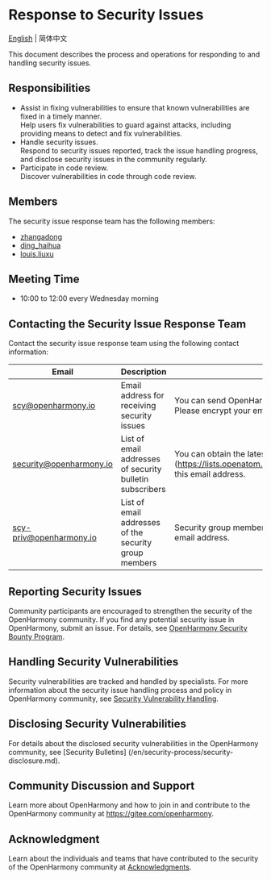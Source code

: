 # Response to Security Issues

[English](./README_en.md) | 简体中文

This document describes the process and operations for responding to and handling security issues.


## Responsibilities

+ Assist in fixing vulnerabilities to ensure that known vulnerabilities are fixed in a timely manner.<br/> Help users fix vulnerabilities to guard against attacks, including providing means to detect and fix vulnerabilities.
+ Handle security issues.<br/>Respond to security issues reported, track the issue handling progress, and disclose security issues in the community regularly.
+ Participate in code review.<br/>Discover vulnerabilities in code through code review.


## Members

The security issue response team has the following members:

+ [zhangadong](https://gitee.com/zhangadong)
+ [ding_haihua](https://gitee.com/ding_haihua)
+ [louis.liuxu](https://gitee.com/louis_liuxu)


## Meeting Time

- 10:00 to 12:00 every Wednesday morning



## Contacting the Security Issue Response Team

Contact the security issue response team using the following contact information:

| Email                            | Description                                                    | How to Use                                                      |
| -------------------------------------- | ------------------------------------------------------------ | ------------------------------------------------------------ |
| scy@openharmony.io                 | Email address for receiving security issues| You can send OpenHarmony security issues to this email address. Please encrypt your email using the [public key](/publicKey/Scy-OpenHarmony_publickey.asc).|
| security@openharmony.io            | List of email addresses of security bulletin subscribers| You can obtain the latest security bulletins by [subscribing to] (https://lists.openatom.io/postorius/lists/security.openharmony.io) this email address.    |
| scy-priv@openharmony.io            | List of email addresses of the security group members| Security group members can discuss security issues using this email address.|

## Reporting Security Issues

Community participants are encouraged to strengthen the security of the OpenHarmony community. If you find any potential security issue in OpenHarmony, submit an issue. For details, see [OpenHarmony Security Bounty Program](/en/security-process/rewards_program.md).

## Handling Security Vulnerabilities

Security vulnerabilities are tracked and handled by specialists. For more information about the security issue handling process and policy in OpenHarmony community, see [Security Vulnerability Handling](/en/security-process/README.md).

## Disclosing Security Vulnerabilities

For details about the disclosed security vulnerabilities in the OpenHarmony community, see [Security Bulletins] (/en/security-process/security-disclosure.md).

## Community Discussion and Support

Learn more about OpenHarmony and how to join in and contribute to the OpenHarmony community at https://gitee.com/openharmony.

## Acknowledgment

Learn about the individuals and teams that have contributed to the security of the OpenHarmony community at [Acknowledgments](/en/security-process/Acknowledgements.md).
